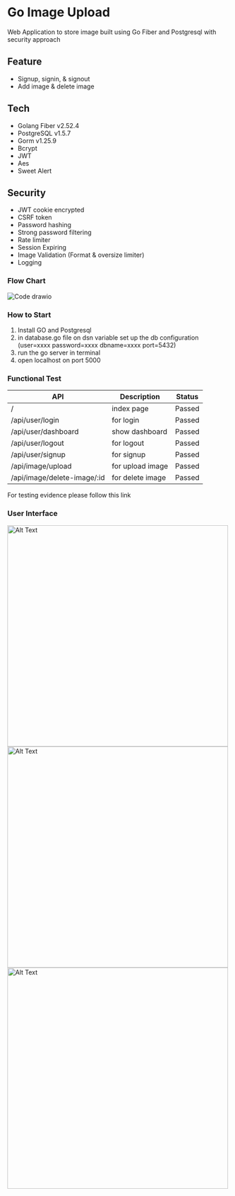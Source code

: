 # Go Image Upload 
Web Application to store image built using Go Fiber and Postgresql with security approach 


## Feature 
- Signup, signin, & signout
- Add image & delete image

## Tech 
- Golang Fiber v2.52.4
- PostgreSQL v1.5.7
- Gorm v1.25.9
- Bcrypt
- JWT
- Aes
- Sweet Alert

## Security 
- JWT cookie encrypted
- CSRF token
- Password hashing
- Strong password filtering
- Rate limiter
- Session Expiring
- Image Validation (Format & oversize limiter)
- Logging

### Flow Chart 
![Code drawio](https://github.com/ferizco/Go-Image-Uploadv2/assets/71595406/c4f1d3ae-4eb9-4125-9487-d30000cf6719)

### How to Start 
1. Install GO and Postgresql
2. in database.go file on dsn variable set up the db configuration (user=xxxx password=xxxx dbname=xxxx port=5432)
3. run the go server in terminal
4. open localhost on port 5000

### Functional Test 
| API | Description | Status |
| ----- | ---------- | -----|
| / | index page | Passed |
| /api/user/login | for login | Passed |
| /api/user/dashboard | show dashboard | Passed |
| /api/user/logout | for logout | Passed |
| /api/user/signup | for signup | Passed |
| /api/image/upload | for upload image | Passed |
| /api/image/delete-image/:id | for delete image | Passed |

For testing evidence please follow this link 

### User Interface
<img src="https://github.com/ferizco/Go-Image-Uploadv2/assets/71595406/d8e8f933-06dc-4861-99dd-6a7c6abca3f7" alt="Alt Text" width="500">
<img src="https://github.com/ferizco/Go-Image-Uploadv2/assets/71595406/6f800809-821c-4375-a0ee-40ce00a4c532" alt="Alt Text" width="500">
<img src="https://github.com/ferizco/Go-Image-Uploadv2/assets/71595406/76abb8de-2c16-4a09-ba17-eb5cc03d3e2e" alt="Alt Text" width="500">




